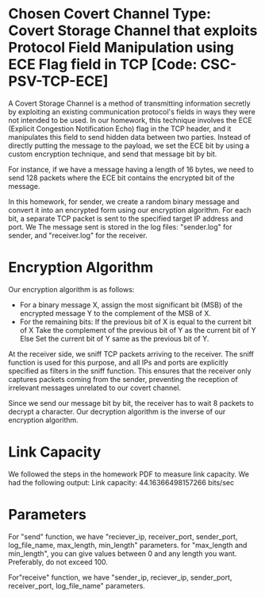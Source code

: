 # Chosen Covert Channel Type: Covert Storage Channel that exploits Protocol Field Manipulation using ECE Flag field in TCP [Code: CSC-PSV-TCP-ECE] 

A Covert Storage Channel is a method of transmitting information secretly by exploiting an existing communication protocol's fields in ways they were not intended to be used. In our homework, this technique involves the ECE (Explicit Congestion Notification Echo) flag in the TCP header, and it manipulates this field to send hidden data between two parties. Instead of directly putting the message to the payload, we set the ECE bit by using a custom encryption technique, and send that message bit by bit.


For instance, if we have a message having a length of 16 bytes, we need to send 128 packets where the ECE bit contains the encrypted bit of the message.


In this homework, for sender, we create a random binary message and convert it into an encrypted form using our encryption algorithm. For each bit, a separate TCP packet is sent to the specified target IP address and port. We The message sent is stored in the log files: "sender.log" for sender, and "receiver.log" for the receiver.


# Encryption Algorithm


Our encryption algorithm is as follows:
- For a binary message X, assign the most significant bit (MSB) of the encrypted message Y to the complement of the MSB of X.
- For the remaining bits:
	If the previous bit of X is equal to the current bit of X
		Take the complement of the previous bit of Y as the current bit of Y
	Else
		Set the current bit of Y same as the previous bit of Y.
		
		
At the receiver side, we sniff TCP packets arriving to the receiver. The sniff function is used for this purpose, and all IPs and ports are explicitly specified as filters in the sniff function. This ensures that the receiver only captures packets coming from the sender, preventing the reception of irrelevant messages unrelated to our covert channel. 


Since we send our message bit by bit, the receiver has to wait 8 packets to decrypt a character. Our decryption algorithm is the inverse of our encryption algorithm. 


# Link Capacity


We followed the steps in the homework PDF to measure link capacity. We had the following output:
Link capacity: 44.16366498157266 bits/sec


# Parameters


For "send" function, we have "reciever\_ip, receiver\_port, sender\_port, log\_file\_name, max\_length, min\_length" parameters. for "max\_length and min\_length", you can give values between 0 and any length you want. Preferably, do not exceed 100.


For"receive" function, we have "sender\_ip, reciever\_ip, sender\_port, receiver\_port, log\_file\_name" parameters. 

